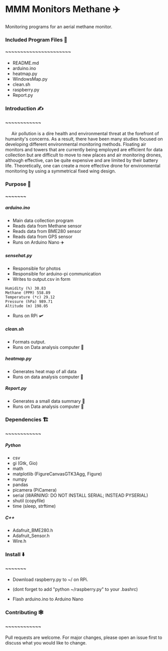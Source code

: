 # MMM Monitors Methane ✈️
Monitoring programs for an aerial methane monitor.  

### Included Program Files 🎪  
#### ~~~~~~~~~~~~~~~~~~~~~~  
* README.md  
* arduino.ino
* heatmap.py  
* WindowsMap.py    
* clean.sh  
* raspberry.py    
* Report.py    

### Introduction ✍️
#### ~~~~~~~~~~~~

&nbsp;&nbsp;&nbsp;&nbsp; Air pollution is a dire health and
environmental threat at the forefront of humanity's concerns. As a result, there
 have been many studies focused on developing different environmental monitoring
  methods. Floating air monitors and towers that are currently being employed
  are efficient for data collection but are difficult to move to new places and
   air monitoring drones, although effective, can be quite expensive and are
   limited by their battery life. Theoretically, one can create a more effective
    drone for environmental monitoring by using a symmetrical fixed wing design.

### Purpose 🥅
#### ~~~~~~~
##### arduino.ino
* Main data collection program
* Reads data from Methane sensor
* Reads data from BME280 sensor
* Reads data from GPS sensor
* Runs on Arduino Nano ✈️
##### sensehat.py    
* Responsible for photos
* Responsible for arduino-pi communication
* Writes to output.csv in form   
```
Humidity (%) 30.83
Methane (PPM) 558.89
Temperature (*c) 29.12
Pressure (hPa) 989.71
Altitude (m) 198.05
```
* Runs on RPi 🛩️  
##### clean.sh    
* Formats output.
* Runs on Data analysis computer 🔌
##### heatmap.py   
* Generates heat map of all data    
* Runs on data analysis computer 🔌   
##### Report.py   
* Generates a small data summary 📝    
* Runs on Data analysis computer 🔌
### Dependencies 🏗️
#### ~~~~~~~~~~~~
##### Python
* csv    
* gi (Gtk, Gio)    
* math    
* matplotlib (FigureCanvasGTK3Agg, Figure)    
* numpy    
* pandas     
* picamera (PiCamera)    
* serial (*WARNING:* DO NOT INSTALL SERIAL; INSTEAD PYSERIAL)    
* shutil (copyfile)    
* time (sleep, strftime)    

##### C++
* Adafruit_BME280.h    
* Adafruit_Sensor.h    
* Wire.h    

### Install ⬇️
#### ~~~~~~~
* Download raspberry.py to ~/ on RPi.     
- (dont forget to add "python ~/raspberry.py" to your .bashrc)    
* Flash arduino.ino to Arduino Nano    

### Contributing 🕸️
#### ~~~~~~~~~~~~
Pull requests are welcome. For major changes, please open an issue first to discuss what you would like to change.
